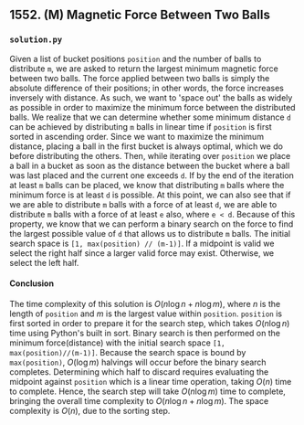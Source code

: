 ## 1552. (M) Magnetic Force Between Two Balls

### `solution.py`
Given a list of bucket positions `position` and the number of balls to distribute `m`, we are asked to return the largest minimum magnetic force between two balls. The force applied between two balls is simply the absolute difference of their positions; in other words, the force increases inversely with distance. As such, we want to 'space out' the balls as widely as possible in order to maximize the minimum force between the distributed balls. We realize that we can determine whether some minimum distance `d` can be achieved by distributing `m` balls in linear time if `position` is first sorted in ascending order. Since we want to maximize the minimum distance, placing a ball in the first bucket is always optimal, which we do before distributing the others. Then, while iterating over `position` we place a ball in a bucket as soon as the distance between the bucket where a ball was last placed and the current one exceeds `d`. If by the end of the iteration at least `m` balls can be placed, we know that distributing `m` balls where the minimum force is at least `d` is possible. At this point, we can also see that if we are able to distribute `m` balls with a force of at least `d`, we are able to distribute `m` balls with a force of at least `e` also, where `e < d`. Because of this property, we know that we can perform a binary search on the force to find the largest possible value of `d` that allows us to distribute `m` balls. The initial search space is `[1, max(position) // (m-1)]`. If a midpoint is valid we select the right half since a larger valid force may exist. Otherwise, we select the left half.  

#### Conclusion
The time complexity of this solution is $O(n\log n + n\log m)$, where $n$ is the length of `position` and $m$ is the largest value within `position`. `position` is first sorted in order to prepare it for the search step, which takes $O(n\log n)$ time using Python's built in sort. Binary search is then performed on the minimum force(distance) with the initial search space `[1, max(position)//(m-1)]`. Because the search space is bound by `max(position)`, $O(\log m)$ halvings will occur before the binary search completes. Determining which half to discard requires evaluating the midpoint against `position` which is a linear time operation, taking $O(n)$ time to complete. Hence, the search step will take $O(n\log m)$ time to complete, bringing the overall time complexity to $O(n\log n + n\log m)$. The space complexity is $O(n)$, due to the sorting step.  
  

